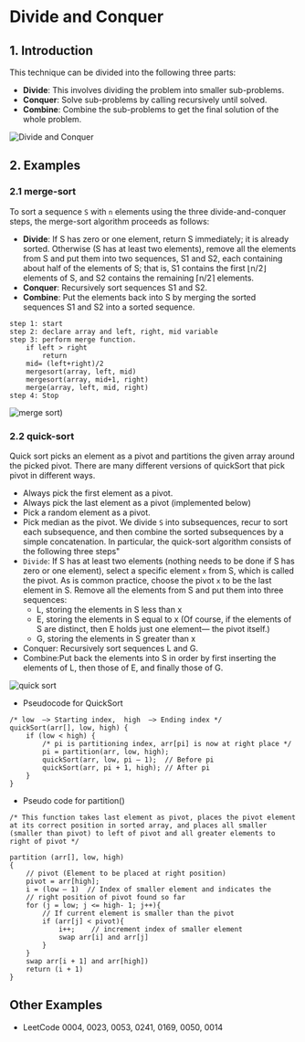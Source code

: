 # Divide and Conquer
## 1. Introduction
This technique can be divided into the following three parts:
+ **Divide**: This involves dividing the problem into smaller sub-problems.
+ **Conquer**: Solve sub-problems by calling recursively until solved.
+ **Combine**: Combine the sub-problems to get the final solution of the whole problem.

![Divide and Conquer](https://i.imgur.com/Gmt6i6F.png)

## 2. Examples
### 2.1 merge-sort
To sort a sequence `S` with `n` elements using the three divide-and-conquer steps, the merge-sort algorithm proceeds as follows:
+ **Divide**: If S has zero or one element, return S immediately; it is already sorted. Otherwise (S has at least two elements), remove all the elements from S and put them into two sequences, S1 and S2, each containing about half of the elements of S; that is, S1 contains the first ⌊n/2⌋ elements of S, and S2 contains the remaining ⌈n/2⌉ elements.
+ **Conquer**: Recursively sort sequences S1 and S2.
+ **Combine**: Put the elements back into S by merging the sorted sequences S1 and S2 into a sorted sequence.

~~~~
step 1: start
step 2: declare array and left, right, mid variable
step 3: perform merge function.
    if left > right
        return
    mid= (left+right)/2
    mergesort(array, left, mid)
    mergesort(array, mid+1, right)
    merge(array, left, mid, right)
step 4: Stop
~~~~
![merge sort](https://media.geeksforgeeks.org/wp-content/uploads/20220722205737/MergeSortTutorial.png))


### 2.2 quick-sort
Quick sort picks an element as a pivot and partitions the given array around the picked pivot. There are many different versions of quickSort that pick pivot in different ways. 
+ Always pick the first element as a pivot.
+ Always pick the last element as a pivot (implemented below)
+ Pick a random element as a pivot.
+ Pick median as the pivot.
We divide `S` into subsequences, recur to sort each subsequence, and then combine the sorted subsequences by a simple concatenation. In particular, the quick-sort algorithm consists of the following three steps"
+ `Divide`: If S has at least two elements (nothing needs to be done if S has zero or one element), select a specific element `x` from S, which is called the pivot. As is common practice, choose the pivot `x` to be the last element in S. Remove all the elements from S and put them into three sequences:
  - L, storing the elements in S less than x
  - E, storing the elements in S equal to x (Of course, if the elements of S are distinct, then E holds just one element—
the pivot itself.)
  - G, storing the elements in S greater than x
+ Conquer: Recursively sort sequences L and G.
+ Combine:Put back the elements into S in order by first inserting the elements of L, then those of E, and finally those of G.

![quick sort](https://www.geeksforgeeks.org/wp-content/uploads/gq/2014/01/QuickSort2.png)

+ Pseudocode for QuickSort

~~~~
/* low  –> Starting index,  high  –> Ending index */
quickSort(arr[], low, high) {
    if (low < high) {
        /* pi is partitioning index, arr[pi] is now at right place */
        pi = partition(arr, low, high);
        quickSort(arr, low, pi – 1);  // Before pi
        quickSort(arr, pi + 1, high); // After pi
    }
}
~~~~

+ Pseudo code for partition() 

~~~~
/* This function takes last element as pivot, places the pivot element at its correct position in sorted array, and places all smaller (smaller than pivot) to left of pivot and all greater elements to right of pivot */

partition (arr[], low, high)
{
    // pivot (Element to be placed at right position)
    pivot = arr[high];  
    i = (low – 1)  // Index of smaller element and indicates the 
    // right position of pivot found so far
    for (j = low; j <= high- 1; j++){
        // If current element is smaller than the pivot
        if (arr[j] < pivot){
            i++;    // increment index of smaller element
            swap arr[i] and arr[j]
        }
    }
    swap arr[i + 1] and arr[high])
    return (i + 1)
}
~~~~

## Other Examples
+ LeetCode 0004, 0023, 0053, 0241, 0169, 0050, 0014
